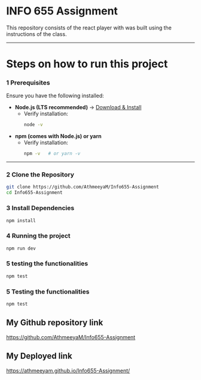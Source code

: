 # INFO 655 Assignment

This repository consists of the react player with was built using the instructions of the class.

----

# Steps on how to run this project
### **1️ Prerequisites**
Ensure you have the following installed:

- **Node.js (LTS recommended)** → [Download & Install](https://nodejs.org/)
  - Verify installation:
    ```bash
    node -v
    ```
- **npm (comes with Node.js) or yarn**
  - Verify installation:
    ```bash
    npm -v   # or yarn -v
    ```

---

### **2️ Clone the Repository**
```bash
git clone https://github.com/AthmeeyaM/Info655-Assignment
cd Info655-Assignment

```

### **3️ Install Dependencies**
```bash
npm install
```

### **4 Running the project**
```bash
npm run dev
```
### **5 testing the functionalities**
```bash
npm test
```

### **5 Testing the functionalities**
```bash
npm test
```

## **My Github repository link**
https://github.com/AthmeeyaM/Info655-Assignment

## **My Deployed link**
https://athmeeyam.github.io/Info655-Assignment/
